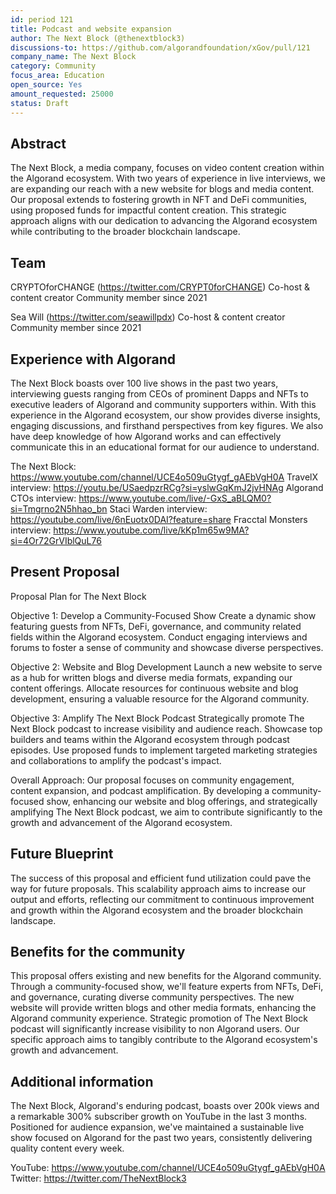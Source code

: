 ```yaml
---
id: period 121
title: Podcast and website expansion
author: The Next Block (@thenextblock3)
discussions-to: https://github.com/algorandfoundation/xGov/pull/121
company_name: The Next Block
category: Community
focus_area: Education
open_source: Yes
amount_requested: 25000
status: Draft
---
```


## Abstract
The Next Block, a media company, focuses on video content creation within the Algorand ecosystem. 
With two years of experience in live interviews, we are expanding our reach with a new website for blogs and media content. 
Our proposal extends to fostering growth in NFT and DeFi communities, using proposed funds for impactful content creation. 
This strategic approach aligns with our dedication to advancing the Algorand ecosystem while contributing to the broader blockchain landscape.

## Team
CRYPTOforCHANGE (https://twitter.com/CRYPT0forCHANGE)
Co-host & content creator
Community member since 2021

Sea Will (https://twitter.com/seawillpdx) 
Co-host & content creator 
Community member since 2021

## Experience with Algorand
The Next Block boasts over 100 live shows in the past two years, interviewing guests ranging from CEOs of prominent Dapps and NFTs to executive leaders of Algorand and community supporters within. 
With this experience in the Algorand ecosystem, our show provides diverse insights, engaging discussions, and firsthand perspectives from key figures. 
We also have deep knowledge of how Algorand works and can effectively communicate this in an educational format for our audience to understand.

The Next Block: https://www.youtube.com/channel/UCE4o509uGtygf_gAEbVgH0A
TravelX interview: https://youtu.be/USaedpzrRCg?si=yslwGqKmJ2jvHNAg
Algorand CTOs interview: https://www.youtube.com/live/-GxS_aBLQM0?si=Tmgrno2N5hhao_bn
Staci Warden interview: https://youtube.com/live/6nEuotx0DAI?feature=share
Fracctal Monsters interview: https://www.youtube.com/live/kKp1m65w9MA?si=4Or72GrVIblQuL76

## Present Proposal
Proposal Plan for The Next Block

Objective 1: Develop a Community-Focused Show
Create a dynamic show featuring guests from NFTs, DeFi, governance, and community related fields within the Algorand ecosystem.
Conduct engaging interviews and forums to foster a sense of community and showcase diverse perspectives.

Objective 2: Website and Blog Development
Launch a new website to serve as a hub for written blogs and diverse media formats, expanding our content offerings.
Allocate resources for continuous website and blog development, ensuring a valuable resource for the Algorand community.

Objective 3: Amplify The Next Block Podcast
Strategically promote The Next Block podcast to increase visibility and audience reach.
Showcase top builders and teams within the Algorand ecosystem through podcast episodes.
Use proposed funds to implement targeted marketing strategies and collaborations to amplify the podcast's impact.

Overall Approach:
Our proposal focuses on community engagement, content expansion, and podcast amplification. 
By developing a community-focused show, enhancing our website and blog offerings, and strategically amplifying The Next Block podcast, we aim to contribute significantly to the growth and advancement of the Algorand ecosystem. 

## Future Blueprint
The success of this proposal and efficient fund utilization could pave the way for future proposals. 
This scalability approach aims to increase our output and efforts, reflecting our commitment to continuous improvement and growth within the Algorand ecosystem and the broader blockchain landscape.

## Benefits for the community
This proposal offers existing and new benefits for the Algorand community. 
Through a community-focused show, we'll feature experts from NFTs, DeFi, and governance, curating diverse community perspectives. 
The new website will provide written blogs and other media formats, enhancing the Algorand community experience. 
Strategic promotion of The Next Block podcast will significantly increase visibility to non Algorand users. 
Our specific approach aims to tangibly contribute to the Algorand ecosystem's growth and advancement.

## Additional information
The Next Block, Algorand's enduring podcast, boasts over 200k views and a remarkable 300% subscriber growth on YouTube in the last 3 months. Positioned for audience expansion, we've maintained a sustainable live show focused on Algorand for the past two years, consistently delivering quality content every week.

YouTube: https://www.youtube.com/channel/UCE4o509uGtygf_gAEbVgH0A
Twitter: https://twitter.com/TheNextBlock3
